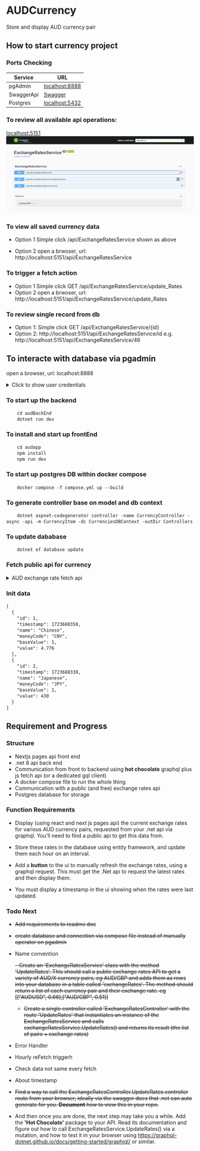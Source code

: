 # AUDCurrency
Store and display AUD currency pair 

## How to start currency project
### Ports Checking
| **Service**  | **URL**                                                            |
|--------------|--------------------------------------------------------------------|
| pgAdmin      | [localhost:8888](http://localhost:8888)                            |
| SwaggerApi   | [Swagger](http://localhost:5151)                    |
| Postgres     | [localhost:5432](http://localhost:5432/)                          |

### To review all available api operations:
[localhost:5151](http://localhost:5151)
![api home page](assets/image.png)
### To view all saved currency data

- Option 1
    Simple click /api/ExchangeRatesService shown as above

- Option 2
    open a brwoser, url: http://localhost:5151/api/ExchangeRatesService

### To trigger a fetch action
- Option 1
    Simple click GET /api/ExchangeRatesService/update_Rates
- Option 2
    open a brwoser, url: http://localhost:5151/api/ExchangeRatesService/update_Rates

### To review single record from db
- Option 1:
    Simple click GET /api/ExchangeRatesService/{id}
- Option 2:
    http://localhost:5151/api/ExchangeRatesService/id
    e.g. http://localhost:5151/api/ExchangeRatesService/46

## To interacte with database via pgadmin

open a browser, url: localhost:8888

<details> 

   <summary> Click to show user credentials </summary>

    The username and password for pgadmin: 

    - userName: user@dogtainers.com.au
    - passWord: user


    The user name and password for connecting to db
 
    - user: dogtainers
    - password: dogtainers
</details>

### To start up the backend 
```
    cd audBackEnd
    dotnet run dev
```

### To install and start up frontEnd 
```
    cd audapp
    npm install
    npm run dev
```
### To start up postgres DB within docker compose

```
    docker compose -f compose.yml up --build
```

### To generate controller base on model and db context
```
    dotnet aspnet-codegenerator controller -name CurrencyController -async -api -m CurrencyItem -dc CurrenciesDBContext -outDir Controllers
```

### To update dababase
```
    dotnet ef database update
```

### Fetch public api for currency 
<details>

<summary> AUD exchange rate fetch api  </summary>

    https://api.freecurrencyapi.com/v1/currencies?apikey=fca_live_fcxICI1hMR8xzFktbwu0P9mDaJlCwwgHpcHhiUsY&currencies=&base_currency=AUD

    https://api.currencyapi.com/v3/latest?apikey=fca_live_fcxICI1hMR8xzFktbwu0P9mDaJlCwwgHpcHhiUsY&base_currency=AUD
    
    https://app.freecurrencyapi.com/dashboard
</details>

### Init data
```
[
  {
    "id": 1,
    "timestamp": 1723688358,
    "name": "Chinese",
    "moneyCode": "CNY",
    "baseValue": 1,
    "value": 4.776
  },
  {
    "id": 2,
    "timestamp": 1723688338,
    "name": "Japanese",
    "moneyCode": "JPY",
    "baseValue": 1,
    "value": 430
  }
]
```


## Requirement and Progress

### Structure
- Nextjs pages api front end
- .net 8 api back end
- Communication from front to backend using **hot chocolate** graphql plus js fetch api (or a dedicated gql client)
- A docker compose file to run the whole thing
- Communication with a public (and free) exchange rates api
- Postgres database for storage
 
### Function Requirements
- Display (using react and next js pages api) the current exchange rates for various AUD currency pairs, requested from your .net api via graphql. You'll need to find a public api to get this data from.
 
- Store these rates in the database using entity framework, and update them each hour on an interval.
 
- Add a **button** to the ui to manually refresh the exchange rates, using a graphql request. This must get the .Net api to request the latest rates and then display them.
 
- You must display a timestamp in the ui showing when the rates were last updated.
 
 ### Todo Next
- <s>Add requirements to readme doc</s>

- <s>create database and connection via compose file instead of manually operator on pgadmin</s>

- Name convention

   <s> - Create an 'ExchangeRatesService' class with the method 'UpdateRates'. This should call a public exchange rates API to get a variety of AUD/X currency pairs, eg AUD/GBP and adds them as rows into your database in a table called 'exchangeRates'. The method should return a list of each currency pair and their exchange rate. eg [["AUDUSD", 0.66],["AUD/GBP", 0.51]]

    - Create a single controller called 'ExchangeRatesController' with the route 'UpdateRates' that instantiates an instance of the ExchangeRatesService and calls exchangeRatesService.UpdateRates() and returns its result (the list of pairs + exchange rates)</s>

- Error Handler

- Hourly reFetch triggerh

- Check data not same every fetch

- About timestamp

-  <s>Find a way to call the ExchangeRatesController.UpdateRates controller route from your browser, ideally via the swagger docs that .net can auto generate for you. **Document** how to view this in your repo. </s>

- And then once you are done, the next step may take you a while. Add the **'Hot Chocolate'** package to your API. Read its documentation and figure out how to call ExchangeRatesService.UpdateRates() via a mutation, and how to test it in your browser using https://graphql-dotnet.github.io/docs/getting-started/graphiql/ or similar.